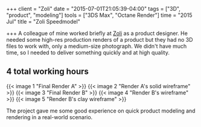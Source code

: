 +++
client = "Zoli"
date = "2015-07-01T21:05:39-04:00"
tags = ["3D", "product", "modeling"]
tools = ["3DS Max", "Octane Render"]
time = "2015 Jul"
title = "Zoli Speedmodel"

+++
A colleague of mine worked briefly at [Zoli](http://zoli-inc.com/) as a product designer. He needed some high-res production renders of a product but they had no 3D files to work with, only a medium-size photograph. We didn't have much time, so I needed to deliver something quickly and at high quality.

## 4 total working hours
{{< image 1 "Final Render A" >}}
{{< image 2 "Render A's solid wireframe" >}}
{{< image 3 "Final Render B" >}}
{{< image 4 "Render B's wireframe" >}}
{{< image 5 "Render B's clay wireframe" >}}

The project gave me some good experience on quick product modeling and rendering in a real-world scenario.

